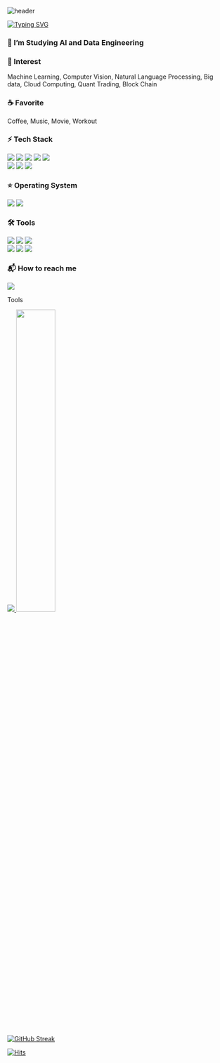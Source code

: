 ![header](https://capsule-render.vercel.app/api?type=waving&color=auto&height=300&section=header&text=Jun's%20Github!&fontSize=90)

[![Typing SVG](https://readme-typing-svg.herokuapp.com/?color=4169e1&lines=Hello+World👋&font=Oxygen&size=30)](https://git.io/typing-svg)


### 🌱 I’m Studying AI and Data Engineering


### 💜 Interest
Machine Learning, Computer Vision, Natural Language Processing,
Big data,
Cloud Computing,
Quant Trading,
Block Chain


### ☕ Favorite
Coffee, Music, Movie, Workout



### ⚡ Tech Stack

<div align="lift">
	<img src="https://img.shields.io/badge/Python-3776AB?style=flat&logo=Python&logoColor=white" />
	<img src="https://img.shields.io/badge/TensorFlow-FF6F00?style=flat&logo=TensorFlow&logoColor=white" />
	<img src="https://img.shields.io/badge/PyTorch-EE4C2C?style=flat&logo=PyTorch&logoColor=white" />
	<img src="https://img.shields.io/badge/NumPy-013243?style=flat&logo=NumPy&logoColor=white" />
	<img src="https://img.shields.io/badge/Pandas-150458?style=flat&logo=Pandas&logoColor=white" />
</div>
<div align="lift">
	<img src="https://img.shields.io/badge/Microsoft Excel-217346?style=flat&logo=Microsoft Excel&logoColor=white" />
	<img src="https://img.shields.io/badge/Microsoft PowerPoint-B7472A?style=flat&logo=Microsoft PowerPoint&logoColor=white" />
	<img src="https://img.shields.io/badge/Microsoft Word-2B579A?style=flat&logo=Microsoft Word&logoColor=white" />
</div>

### ⭐ Operating System
<div align="lift">
	<img src="https://img.shields.io/badge/Windows 11-0078D4?style=flat&logo=Windows 11&logoColor=white" />
	<img src="https://img.shields.io/badge/Ubuntu-E95420?style=flat&logo=Ubuntu&logoColor=white" />
</div>



### 🛠 Tools
<div align="lift">
	<img src="https://img.shields.io/badge/Visual Studio Code-007ACC?style=flat&logo=Visual Studio Code&logoColor=white" />
	<img src="https://img.shields.io/badge/Jupyter-F37626?style=flat&logo=Jupyter&logoColor=white" />
	<img src="https://img.shields.io/badge/PyCharm-12CBC7?style=flat&logo=PyCharm&logoColor=white" />
</div>
<div align="lift">
	<img src="https://img.shields.io/badge/Slack-4A154B?style=flat&logo=Slack&logoColor=white" />
	<img src="https://img.shields.io/badge/Notion-000000?style=flat&logo=Notion&logoColor=white" />
	<img src="https://img.shields.io/badge/GitHub-181717?style=flat&logo=GitHub&logoColor=white" />
</div>

### 📬 How to reach me
<div align="lift">
	<a href="mailto: Chae160830@gmail.com" title="Chae160830@gmail.com">
	<img src="https://img.shields.io/badge/Gmail-EA4335?style=flat&logo=Gmail&logoColor=white" />
	</a>
</div>


Tools




  
  
<a href="s">
  <img src="https://github-readme-stats.vercel.app/api/top-langs/?username=dkssud8150&exclude_repo=Chae0220.github.io&layout=compact&theme=tokyonight" />
</a>
<a href="s">
  <img src="https://github-readme-stats.vercel.app/api?username=Chae0220&theme=tokyonight&show_icons=true" width="42%" />
</a>

[![GitHub Streak](https://github-readme-streak-stats.herokuapp.com/?user=Chae0220&theme=tokyonight)](https://git.io/streak-stats)


[![Hits](https://hits.seeyoufarm.com/api/count/incr/badge.svg?url=https%3A%2F%2Fgithub.com%2FChae0220%2Fhit-counter&count_bg=%232AB4E5D6&title_bg=%23555555&icon=&icon_color=%23E7E7E7&title=views&edge_flat=false)](https://hits.seeyoufarm.com)



<!--
**Chae0220/Chae0220** is a ✨ _special_ ✨ repository because its `README.md` (this file) appears on your GitHub profile.

Here are some ideas to get you started:

- 🔭 I’m currently working on ...
- 🌱 I’m currently learning ...
- 👯 I’m looking to collaborate on ...
- 🤔 I’m looking for help with ...
- 💬 Ask me about ...
- 📫 How to reach me: ...
- 😄 Pronouns: ...
- ⚡ Fun fact: ...
-->

